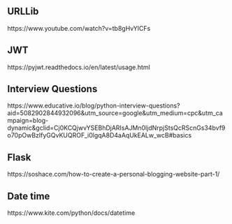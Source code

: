 <h2> URLLib </h2>
https://www.youtube.com/watch?v=tb8gHvYlCFs

<h2> JWT </h2>
https://pyjwt.readthedocs.io/en/latest/usage.html

<h2> Interview Questions </h2>
https://www.educative.io/blog/python-interview-questions?aid=5082902844932096&utm_source=google&utm_medium=cpc&utm_campaign=blog-dynamic&gclid=Cj0KCQjwvYSEBhDjARIsAJMn0ljdNrpjStsQcRScnGs34bvf9o70pOwBzIfyGQvKUQROF_i0lgqA8D4aAqUkEALw_wcB#basics

<h2> Flask </h2>
https://soshace.com/how-to-create-a-personal-blogging-website-part-1/

<h2> Date time </h2>
https://www.kite.com/python/docs/datetime

